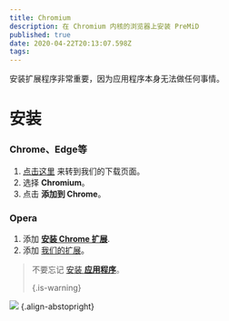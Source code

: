 ```yaml
---
title: Chromium
description: 在 Chromium 内核的浏览器上安装 PreMiD
published: true
date: 2020-04-22T20:13:07.598Z
tags:
---
```


安装扩展程序非常重要，因为应用程序本身无法做任何事情。

# 安装
### Chrome、Edge等
1. [点击这里](https://premid.app/downloads) 来转到我们的下载页面。
2. 选择 **Chromium**。
3. 点击 **添加到 Chrome**。

### Opera
1. 添加 **[安装 Chrome 扩展](https://addons.opera.com/en/extensions/details/install-chrome-extensions/)**.
2. 添加 [我们的扩展](https://premid.app/downloads)。

> 不要忘记 [安装 **应用程序**](/install)。 
> 
> {.is-warning}

![](https://img.icons8.com/color/2x/chrome.png) {.align-abstopright}